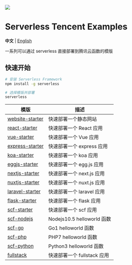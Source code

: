 ![](https://i.v2ex.co/3d2SgCWC.png)

# Serverless Tencent Examples

**中文** | [English](./README_EN.md)

一系列可以通过 serverless 直接部署到腾讯云函数的模版

## 快速开始

```bash
# 安装 Serverless Framework
npm install -g serverless

# 选择模版并部署
serverless
```

| 模版 | 描述 |
| --- | --- |
| [website-starter](./website-starter) | 快速部署一个静态网站 |
| [react-starter](./react-starter) | 快速部署一个 React 应用 |
| [vue-starter](./vue-starter) | 快速部署一个 Vue 应用 |
| [express-starter](./express-starter) | 快速部署一个 express 应用 |
| [koa-starter](./koa-starter) | 快速部署一个 koa 应用 |
| [eggjs-starter](./egg-starter) | 快速部署一个 egg.js 应用 |
| [nextjs-starter](./nextjs-starter) | 快速部署一个 next.js 应用 |
| [nuxtjs-starter](./nuxtjs-starter) | 快速部署一个 nuxt.js 应用 |
| [laravel-starter](./laravel-starter) | 快速部署一个 laravel 应用 |
| [flask-starter](./flask-starter) | 快速部署一个 flask 应用 |
| [scf-starter](./scf-starter) | 快速部署一个 scf 应用 |
| [scf-nodejs](./scf-nodejs) | Nodejs10.5 helloworld 函数 |
| [scf-go](./scf-go) | Go1 helloworld 函数 |
| [scf-php](./scf-php) | PHP7 helloworld 函数 |
| [scf-python](./scf-python) | Python3 helloworld 函数 |
| [fullstack](./fullstack) | 快速部署一个 fullstack 应用 |
